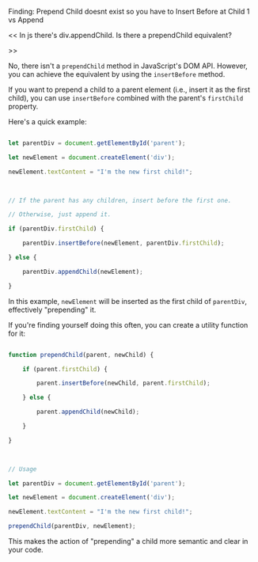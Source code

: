 
Finding: Prepend Child doesnt exist so you have to Insert Before at Child 1 vs Append


<< In js there's div.appendChild. Is there a prependChild equivalent?  

  

\>>

No, there isn't a `prependChild` method in JavaScript's DOM API. However, you can achieve the equivalent by using the `insertBefore` method.

  

If you want to prepend a child to a parent element (i.e., insert it as the first child), you can use `insertBefore` combined with the parent's `firstChild` property.

  

Here's a quick example:

  

```javascript

let parentDiv = document.getElementById('parent');

let newElement = document.createElement('div');

newElement.textContent = "I'm the new first child!";

  

// If the parent has any children, insert before the first one.

// Otherwise, just append it.

if (parentDiv.firstChild) {

    parentDiv.insertBefore(newElement, parentDiv.firstChild);

} else {

    parentDiv.appendChild(newElement);

}

```

  

In this example, `newElement` will be inserted as the first child of `parentDiv`, effectively "prepending" it.

  

If you're finding yourself doing this often, you can create a utility function for it:

  

```javascript

function prependChild(parent, newChild) {

    if (parent.firstChild) {

        parent.insertBefore(newChild, parent.firstChild);

    } else {

        parent.appendChild(newChild);

    }

}

  

// Usage

let parentDiv = document.getElementById('parent');

let newElement = document.createElement('div');

newElement.textContent = "I'm the new first child!";

prependChild(parentDiv, newElement);

```

  

This makes the action of "prepending" a child more semantic and clear in your code.